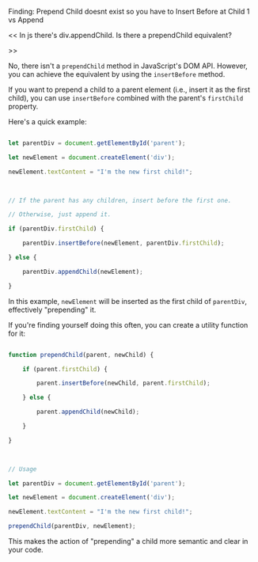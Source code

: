 
Finding: Prepend Child doesnt exist so you have to Insert Before at Child 1 vs Append


<< In js there's div.appendChild. Is there a prependChild equivalent?  

  

\>>

No, there isn't a `prependChild` method in JavaScript's DOM API. However, you can achieve the equivalent by using the `insertBefore` method.

  

If you want to prepend a child to a parent element (i.e., insert it as the first child), you can use `insertBefore` combined with the parent's `firstChild` property.

  

Here's a quick example:

  

```javascript

let parentDiv = document.getElementById('parent');

let newElement = document.createElement('div');

newElement.textContent = "I'm the new first child!";

  

// If the parent has any children, insert before the first one.

// Otherwise, just append it.

if (parentDiv.firstChild) {

    parentDiv.insertBefore(newElement, parentDiv.firstChild);

} else {

    parentDiv.appendChild(newElement);

}

```

  

In this example, `newElement` will be inserted as the first child of `parentDiv`, effectively "prepending" it.

  

If you're finding yourself doing this often, you can create a utility function for it:

  

```javascript

function prependChild(parent, newChild) {

    if (parent.firstChild) {

        parent.insertBefore(newChild, parent.firstChild);

    } else {

        parent.appendChild(newChild);

    }

}

  

// Usage

let parentDiv = document.getElementById('parent');

let newElement = document.createElement('div');

newElement.textContent = "I'm the new first child!";

prependChild(parentDiv, newElement);

```

  

This makes the action of "prepending" a child more semantic and clear in your code.